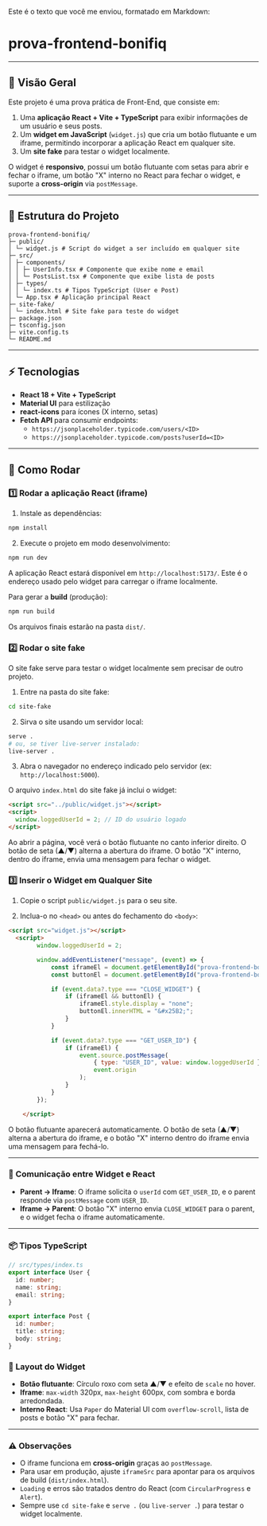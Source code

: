 Este é o texto que você me enviou, formatado em Markdown:

# prova-frontend-bonifiq

-----

## 🧪 Visão Geral

Este projeto é uma prova prática de Front-End, que consiste em:

1.  Uma **aplicação React + Vite + TypeScript** para exibir informações de um usuário e seus posts.
2.  Um **widget em JavaScript** (`widget.js`) que cria um botão flutuante e um iframe, permitindo incorporar a aplicação React em qualquer site.
3.  Um **site fake** para testar o widget localmente.

O widget é **responsivo**, possui um botão flutuante com setas para abrir e fechar o iframe, um botão "X" interno no React para fechar o widget, e suporte a **cross-origin** via `postMessage`.

-----

## 📁 Estrutura do Projeto

```
prova-frontend-bonifiq/
├─ public/
│ └─ widget.js # Script do widget a ser incluído em qualquer site
├─ src/
│ ├─ components/
│ │ ├─ UserInfo.tsx # Componente que exibe nome e email
│ │ └─ PostsList.tsx # Componente que exibe lista de posts
│ ├─ types/
│ │ └─ index.ts # Tipos TypeScript (User e Post)
│ └─ App.tsx # Aplicação principal React
├─ site-fake/
│ └─ index.html # Site fake para teste do widget
├─ package.json
├─ tsconfig.json
├─ vite.config.ts
└─ README.md
```

-----

## ⚡ Tecnologias

  - **React 18 + Vite + TypeScript**
  - **Material UI** para estilização
  - **react-icons** para ícones (X interno, setas)
  - **Fetch API** para consumir endpoints:
      - `https://jsonplaceholder.typicode.com/users/<ID>`
      - `https://jsonplaceholder.typicode.com/posts?userId=<ID>`

-----

## 🚀 Como Rodar

### 1️⃣ Rodar a aplicação React (iframe)

1.  Instale as dependências:

<!-- end list -->

```bash
npm install
```

2.  Execute o projeto em modo desenvolvimento:

<!-- end list -->

```bash
npm run dev
```

A aplicação React estará disponível em `http://localhost:5173/`. Este é o endereço usado pelo widget para carregar o iframe localmente.

Para gerar a **build** (produção):

```bash
npm run build
```

Os arquivos finais estarão na pasta `dist/`.

### 2️⃣ Rodar o site fake

O site fake serve para testar o widget localmente sem precisar de outro projeto.

1.  Entre na pasta do site fake:

<!-- end list -->

```bash
cd site-fake
```

2.  Sirva o site usando um servidor local:

<!-- end list -->

```bash
serve .
# ou, se tiver live-server instalado:
live-server .
```

3.  Abra o navegador no endereço indicado pelo servidor (ex: `http://localhost:5000`).

O arquivo `index.html` do site fake já inclui o widget:

```html
<script src="../public/widget.js"></script>
<script>
  window.loggedUserId = 2; // ID do usuário logado
</script>
```

Ao abrir a página, você verá o botão flutuante no canto inferior direito. O botão de seta (▲/▼) alterna a abertura do iframe. O botão "X" interno, dentro do iframe, envia uma mensagem para fechar o widget.

### 3️⃣ Inserir o Widget em Qualquer Site

1.  Copie o script `public/widget.js` para o seu site.

2.  Inclua-o no `<head>` ou antes do fechamento do `<body>`:



```html
<script src="widget.js"></script>
  <script>
        window.loggedUserId = 2;

        window.addEventListener("message", (event) => {
            const iframeEl = document.getElementById("prova-frontend-bonifiq-widget");
            const buttonEl = document.getElementById("prova-frontend-bonifiq-button");

            if (event.data?.type === "CLOSE_WIDGET") {
                if (iframeEl && buttonEl) {
                    iframeEl.style.display = "none";
                    buttonEl.innerHTML = "&#x25B2;";
                }
            }

            if (event.data?.type === "GET_USER_ID") {
                if (iframeEl) {
                    event.source.postMessage(
                        { type: "USER_ID", value: window.loggedUserId },
                        event.origin
                    );
                }
            }
        });

    </script>
```

O botão flutuante aparecerá automaticamente. O botão de seta (▲/▼) alterna a abertura do iframe, e o botão "X" interno dentro do iframe envia uma mensagem para fechá-lo.

-----

### 🔹 Comunicação entre Widget e React

  - **Parent → Iframe**: O iframe solicita o `userId` com `GET_USER_ID`, e o parent responde via `postMessage` com `USER_ID`.
  - **Iframe → Parent**: O botão "X" interno envia `CLOSE_WIDGET` para o parent, e o widget fecha o iframe automaticamente.

-----

### 📦 Tipos TypeScript

```typescript
// src/types/index.ts
export interface User {
  id: number;
  name: string;
  email: string;
}

export interface Post {
  id: number;
  title: string;
  body: string;
}
```

### 🎨 Layout do Widget

  - **Botão flutuante**: Círculo roxo com seta ▲/▼ e efeito de `scale` no hover.
  - **Iframe**: `max-width` 320px, `max-height` 600px, com sombra e borda arredondada.
  - **Interno React**: Usa `Paper` do Material UI com `overflow-scroll`, lista de posts e botão "X" para fechar.

-----

### ⚠️ Observações

  - O iframe funciona em **cross-origin** graças ao `postMessage`.
  - Para usar em produção, ajuste `iframeSrc` para apontar para os arquivos de build (`dist/index.html`).
  - `Loading` e erros são tratados dentro do React (com `CircularProgress` e `Alert`).
  - Sempre use `cd site-fake` e `serve .` (ou `live-server .`) para testar o widget localmente.